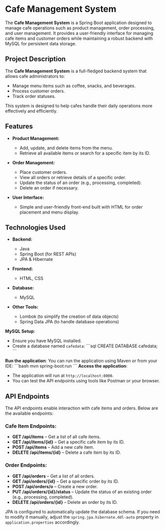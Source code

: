 
# Cafe Management System

The **Cafe Management System** is a Spring Boot application designed to manage cafe operations such as product management, order processing, and user management. It provides a user-friendly interface for managing cafe items and customer orders while maintaining a robust backend with MySQL for persistent data storage.

## Project Description

The **Cafe Management System** is a full-fledged backend system that allows cafe administrators to:
- Manage menu items such as coffee, snacks, and beverages.
- Process customer orders.
- Track order statuses.

This system is designed to help cafes handle their daily operations more effectively and efficiently.

## Features

- **Product Management:**
  - Add, update, and delete items from the menu.
  - Retrieve all available items or search for a specific item by its ID.
  
- **Order Management:**
  - Place customer orders.
  - View all orders or retrieve details of a specific order.
  - Update the status of an order (e.g., processing, completed).
  - Delete an order if necessary.
  
- **User Interface:**
  - Simple and user-friendly front-end built with HTML for order placement and menu display.

## Technologies Used

- **Backend:**
  - Java
  - Spring Boot (for REST APIs)
  - JPA & Hibernate 
  
- **Frontend:**
  - HTML, CSS
  
- **Database:**
  - MySQL
  
- **Other Tools:**
  - Lombok (to simplify the creation of data objects)
  - Spring Data JPA (to handle database operations)

 **MySQL Setup**:
   - Ensure you have MySQL installed.
   - Create a database named `cafedata`:
     \`\`\`sql
     CREATE DATABASE cafedata;
     \`\`\`

**Run the application**:
   You can run the application using Maven or from your IDE:
   \`\`\`bash
   mvn spring-boot:run
   \`\`\`
 **Access the application**:
   - The application will run at `http://localhost:8000`.
   - You can test the API endpoints using tools like Postman or your browser.

## API Endpoints

The API endpoints enable interaction with cafe items and orders. Below are the available endpoints:

### **Cafe Item Endpoints:**
- **GET /api/items** – Get a list of all cafe items.
- **GET /api/items/{id}** – Get a specific cafe item by its ID.
- **POST /api/items** – Add a new cafe item.
- **DELETE /api/items/{id}** – Delete a cafe item by its ID.

### **Order Endpoints:**
- **GET /api/orders** – Get a list of all orders.
- **GET /api/orders/{id}** – Get a specific order by its ID.
- **POST /api/orders/o** – Create a new order.
- **PUT /api/orders/{id}/status** – Update the status of an existing order (e.g., processing, completed).
- **DELETE /api/orders/{id}** – Delete an order by its ID.

JPA is configured to automatically update the database schema. If you need to modify it manually, adjust the `spring.jpa.hibernate.ddl-auto` property in `application.properties` accordingly.

